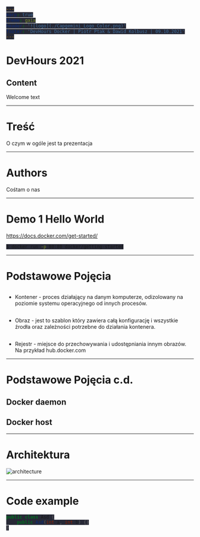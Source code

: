 ```yaml
---
marp: true
theme: gaia
header: '![logo](./Capgemini_Logo_Color.png)'
footer: 'DevHours Docker | Piotr Ptak & Dawid Kolbusz | 09.10.2021'
---
```

<style>
  :root {
    --color-background: #fff !important;
    --color-foreground: #0070AD !important;
    --color-highlight: #12ABDB !important;
    --color-dimmed: #2B0A3D !important;
  }
  code {
    background-color: #272936 !important;
  }

  header {
    display: flex;
    justify-content: right;
  }

  header > img {
    margin-top: 0.5em;
    width: 7.97em;
    height: 2em;
  }

  footer {
    font-size: small;
  }
</style>

<style scoped>
</style>

<!-- _class: lead -->

# DevHours 2021

## Content

Welcome text

<!-- any notes -->

---

# Treść

O czym w ogóle jest ta prezentacja

---

# Authors

Cośtam o nas

---

# Demo 1 Hello World

https://docs.docker.com/get-started/


<!-- w takim razie wpisujemy w google docker get started i wybieramy pierwszy od góry link -->

<!-- Na stronie znajdujemy informację, żeby w konsoli uruchomić polecenie -->

```sh
$ docker run -p 80:80 docker/getting-started
```

<!-- I co teraz w ogóle się stało? Właśnie uruchomiliśmy nasz pierwszy kontener -->

---

# Podstawowe Pojęcia

## 
* Kontener - proces działający na danym komputerze, odizolowany na poziomie systemu operacyjnego od innych procesów.

<!-- można dodać, że odizolowany za pomocą namespaces i cgroups, które są częścią linuxowego kernela -->

## 
* Obraz - jest to szablon który zawiera całą konfigurację i wszystkie źrodła oraz zależności potrzebne do działania kontenera.

<!-- wszystkie pliki binarne, zmienne środowiskowe, system plików itp -->

##
* Rejestr - miejsce do przechowywania i udostępniania innym obrazów. Na przykład hub.docker.com

<!-- docker hub jest chyba największy i najpopularniejszy, ale możemy tworzyć swoje własne prywatne repozytoria, co zobaczymy później -->

---

# Podstawowe Pojęcia c.d.

## Docker daemon

## Docker host

---

# Architektura

![architecture](https://docs.docker.com/engine/images/architecture.svg)

---

# Code example

```cs
public class Asd {
    public Asd(int a, int b) {}
}
```